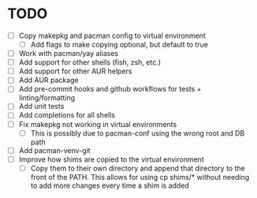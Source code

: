 # TODO
- [ ] Copy makepkg and pacman config to virtual environment
    - [ ] Add flags to make copying optional, but default to true
- [ ] Work with pacman/yay aliases
- [ ] Add support for other shells (fish, zsh, etc.)
- [ ] Add support for other AUR helpers
- [ ] Add AUR package
- [ ] Add pre-commit hooks and github workflows for tests + linting/formatting
- [ ] Add unit tests
- [ ] Add completions for all shells
- [ ] Fix makepkg not working in virtual environments
    - [ ] This is possibly due to pacman-conf using the wrong root and DB path
- [ ] Add pacman-venv-git
- [ ] Improve how shims are copied to the virtual environment
    - [ ] Copy them to their own directory and append that directory to the front
      of the PATH. This allows for using cp shims/* without needing to add more
      changes every time a shim is added
